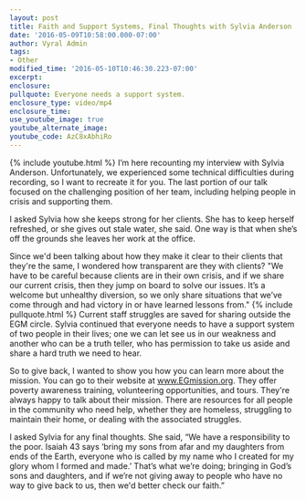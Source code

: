 ```yaml
---
layout: post
title: Faith and Support Systems, Final Thoughts with Sylvia Anderson
date: '2016-05-09T10:58:00.000-07:00'
author: Vyral Admin
tags:
- Other
modified_time: '2016-05-10T10:46:30.223-07:00'
excerpt:
enclosure:
pullquote: Everyone needs a support system.
enclosure_type: video/mp4
enclosure_time:
use_youtube_image: true
youtube_alternate_image:
youtube_code: AzC8xAbhiRo
---
```

{% include youtube.html %}
I’m here recounting my interview with Sylvia Anderson. Unfortunately, we experienced some technical difficulties during recording, so I want to recreate it for you. The last portion of our talk focused on the challenging position of her team, including helping people in crisis and supporting them.

I asked Sylvia how she keeps strong for her clients. She has to keep herself refreshed, or she gives out stale water, she said. One way is that when she’s off the grounds she leaves her work at the office.

Since we'd been talking about how they make it clear to their clients that they're the same, I wondered how transparent are they with clients? "We have to be careful because clients are in their own crisis, and if we share our current crisis, then they jump on board to solve our issues. It’s a welcome but unhealthy diversion, so we only share situations that we’ve come through and had victory in or have learned lessons from."
{% include pullquote.html %}
Current staff struggles are saved for sharing outside the EGM circle. Sylvia continued that everyone needs to have a support system of two people in their lives; one we can let see us in our weakness and another who can be a truth teller, who has permission to take us aside and share a hard truth we need to hear.

So to give back, I wanted to show you how you can learn more about the mission. You can go to their website at www.EGmission.org. They offer poverty awareness training, volunteering opportunities, and tours. They're always happy to talk about their mission. There are resources for all people in the community who need help, whether they are homeless, struggling to maintain their home, or dealing with the associated struggles.

I asked Sylvia for any final thoughts. She said, “We have a responsibility to the poor. Isaiah 43 says ‘bring my sons from afar and my daughters from ends of the Earth, everyone who is called by my name who I created for my glory whom I formed and made.’ That’s what we’re doing; bringing in God’s sons and daughters, and if we’re not giving away to people who have no way to give back to us, then we'd better check our faith.”
